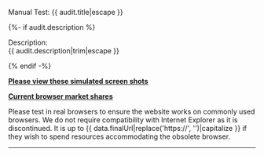 
Manual Test: {{ audit.title|escape }}

{%- if audit.description %}

Description:<br>
{{ audit.description|trim|escape }}

{% endif -%}

__[Please view these simulated screen shots](https://developer.microsoft.com/en-us/microsoft-edge/tools/screenshots/?url={{data.finalUrl|urlencode}})__

__[Current browser market shares](https://www.w3counter.com/globalstats.php)__

Please test in real browsers to ensure the website works on commonly used browsers.  We do not require compatibility with Internet Explorer as it is discontinued. It is up to {{ data.finalUrl|replace('https://', '')|capitalize }} if they wish to spend resources accommodating the obsolete browser.

<hr>

<br>